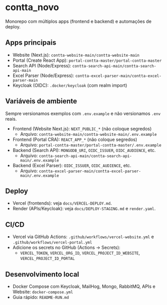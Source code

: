 # contta_novo

Monorepo com múltiplos apps (frontend e backend) e automações de deploy.

## Apps principais
- Website (Next.js): `contta-website-main/contta-website-main`
- Portal (Create React App): `portal-contta-master/portal-contta-master`
- Search API (Node/Express): `contta-search-api-main/contta-search-api-main`
- Excel Parser (Node/Express): `contta-excel-parser-main/contta-excel-parser-main`
- Keycloak (OIDC): `.docker/keycloak` (com realm import)

## Variáveis de ambiente
Sempre versionamos exemplos com `.env.example` e não versionamos `.env` reais.

- Frontend (Website Next.js): `NEXT_PUBLIC_*` (não coloque segredos)
  - Arquivo: `contta-website-main/contta-website-main/.env.example`
- Frontend (Portal CRA): `REACT_APP_*` (não coloque segredos)
  - Arquivo: `portal-contta-master/portal-contta-master/.env.example`
- Backend (Search API): `MONGODB_URI`, `OIDC_ISSUER`, `OIDC_AUDIENCE`, etc.
  - Arquivo: `contta-search-api-main/contta-search-api-main/.env.example`
- Backend (Excel Parser): `OIDC_ISSUER`, `OIDC_AUDIENCE`, etc.
  - Arquivo: `contta-excel-parser-main/contta-excel-parser-main/.env.example`

## Deploy
- Vercel (frontends): veja `docs/VERCEL-DEPLOY.md`.
- Render (APIs/Keycloak): veja `docs/DEPLOY-STAGING.md` e `render.yaml`.

## CI/CD
- Vercel via GitHub Actions: `.github/workflows/vercel-website.yml` e `.github/workflows/vercel-portal.yml`
- Adicione os secrets no GitHub (Actions → Secrets):
  - `VERCEL_TOKEN`, `VERCEL_ORG_ID`, `VERCEL_PROJECT_ID_WEBSITE`, `VERCEL_PROJECT_ID_PORTAL`

## Desenvolvimento local
- Docker Compose com Keycloak, MailHog, Mongo, RabbitMQ, APIs e Website: `docker-compose.yml`
- Guia rápido: `README-RUN.md`
